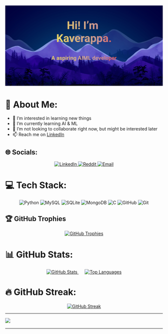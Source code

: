 [![MasterHead](https://github.com/MMKAVERAPPA/MMKAVERAPPA/blob/2164bd20b98b0db5bc7d1375416cc45ca6868fe6/Make%20your%20README.jpg)](https://github.com/MMKAVERAPPA)

# 💫 About Me:
- 👀 I’m interested in learning new things  
- 🌱 I’m currently learning AI & ML  
- 💞️ I’m not looking to collaborate right now, but might be interested later  
- 📫 Reach me on [LinkedIn](https://www.linkedin.com/in/kaverappa-m-m-726833291/)  



## 🌐 Socials:
<div align="center">
  <a href="https://www.linkedin.com/in/kaverappa-m-m-726833291/">
    <img src="https://img.shields.io/badge/LinkedIn-%230077B5.svg?logo=linkedin&logoColor=white" alt="LinkedIn" />
  </a>
  <a href="https://reddit.com/user/Death_Gamer_Solo">
    <img src="https://img.shields.io/badge/Reddit-%23FF4500.svg?logo=Reddit&logoColor=white" alt="Reddit" />
  </a>
  <a href="mailto:gagankaverappa123@gmail.com">
    <img src="https://img.shields.io/badge/Email-D14836?logo=gmail&logoColor=white" alt="Email" />
  </a>
</div>



# 💻 Tech Stack:
<div align="center">
  <img src="https://img.shields.io/badge/python-3670A0?style=flat&logo=python&logoColor=ffdd54" alt="Python"/>
  <img src="https://img.shields.io/badge/mysql-4479A1.svg?style=flat&logo=mysql&logoColor=white" alt="MySQL"/>
  <img src="https://img.shields.io/badge/sqlite-%2307405e.svg?style=flat&logo=sqlite&logoColor=white" alt="SQLite"/>
  <img src="https://img.shields.io/badge/MongoDB-%234ea94b.svg?style=flat&logo=mongodb&logoColor=white" alt="MongoDB"/>
  <img src="https://img.shields.io/badge/c-%2300599C.svg?style=flat&logo=c&logoColor=white" alt="C"/>
  <img src="https://img.shields.io/badge/github-%23121011.svg?style=flat&logo=github&logoColor=white" alt="GitHub"/>
  <img src="https://img.shields.io/badge/git-%23F05033.svg?style=flat&logo=git&logoColor=white" alt="Git"/>
</div>



## 🏆 GitHub Trophies
<div align="center">
  <a href="https://github.com/ryo-ma/github-profile-trophy">
    <img src="https://github-profile-trophy.vercel.app/?username=MMKAVERAPPA&theme=gruvbox&margin-w=10&no-frame=true" alt="GitHub Trophies"/>
  </a>
</div>



# 📊 GitHub Stats:
<div align="center">
  <a href="https://github.com/MMKAVERAPPA/github-readme-stats">
    <img height=200 src="https://github-readme-stats.vercel.app/api?username=MMKAVERAPPA&theme=ambient_gradient&hide_border=true" alt="GitHub Stats"/>
  </a>
  &nbsp;&nbsp;&nbsp;&nbsp;
  <a href="https://github.com/MMKAVERAPPA/convoychat">
    <img height=200 src="https://github-readme-stats.vercel.app/api/top-langs/?username=MMKAVERAPPA&layout=compact&theme=ambient_gradient&hide_border=true" alt="Top Languages"/>
  </a>
</div>



# 🔥 GitHub Streak:
<div align="center">
  <a href="https://git.io/streak-stats">
    <img src="https://github-readme-streak-stats-mu-lovat.vercel.app?user=MMKAVERAPPA&theme=sunset-gradient&hide_border=true" alt="GitHub Streak"/>
  </a>
</div>

---

![](https://komarev.com/ghpvc/?username=MMKAVERAPPA)


---



<!-- Proudly created with GPRM ( https://gprm.itsvg.in ) -->
